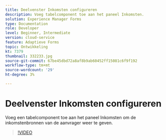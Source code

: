 ```yaml
---
title: Deelvenster Inkomsten configureren
description: Voeg tabelcomponent toe aan het paneel Inkomsten.
solution: Experience Manager Forms
type: Documentation
role: Developer
level: Beginner, Intermediate
version: cloud-service
feature: Adaptieve Forms
topic: Ontwikkeling
kt: 7379
thumbnail: 332233.jpg
source-git-commit: 67be45dbd72a8af8b9ab60452ff15081c6f9f192
workflow-type: tm+mt
source-wordcount: '29'
ht-degree: 3%

---
```



# Deelvenster Inkomsten configureren

Voeg een tabelcomponent toe aan het paneel Inkomsten om de inkomstenbronnen van de aanvrager weer te geven.

>[!VIDEO](https://video.tv.adobe.com/v/332233?quality=12&learn=on)

